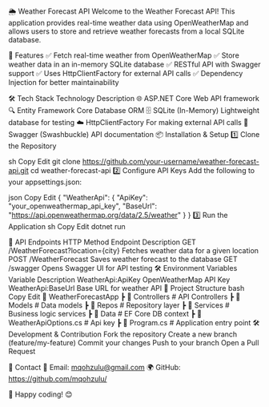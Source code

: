 🌦️ Weather Forecast API
Welcome to the Weather Forecast API! This application provides real-time weather data using OpenWeatherMap and allows users to store and retrieve weather forecasts from a local SQLite database.

📌 Features
✅ Fetch real-time weather from OpenWeatherMap
✅ Store weather data in an in-memory SQLite database
✅ RESTful API with Swagger support
✅ Uses HttpClientFactory for external API calls
✅ Dependency Injection for better maintainability

🛠️ Tech Stack
Technology	Description
🌐 ASP.NET Core	Web API framework
🔍 Entity Framework Core	Database ORM
🗄️ SQLite (In-Memory)	Lightweight database for testing
☁️ HttpClientFactory	For making external API calls
📄 Swagger (Swashbuckle)	API documentation
📦 Installation & Setup
1️⃣ Clone the Repository

sh
Copy
Edit
git clone https://github.com/your-username/weather-forecast-api.git
cd weather-forecast-api
2️⃣ Configure API Keys
Add the following to your appsettings.json:

json
Copy
Edit
{
  "WeatherApi": {
    "ApiKey": "your_openweathermap_api_key",
    "BaseUrl": "https://api.openweathermap.org/data/2.5/weather"
  }
}
3️⃣ Run the Application
sh
Copy
Edit
dotnet run

🔌 API Endpoints
HTTP Method	Endpoint	Description
GET	/WeatherForecast?location={city}	Fetches weather data for a given location
POST	/WeatherForecast	Saves weather forecast to the database
GET	/swagger	Opens Swagger UI for API testing
🛠️ Environment Variables
Variable	Description
WeatherApi:ApiKey	OpenWeatherMap API Key
WeatherApi:BaseUrl	Base URL for weather API
📂 Project Structure
bash
Copy
Edit
📂 WeatherForecastApp
 ┣ 📂 Controllers            # API Controllers
 ┣ 📂 Models                 # Data models
 ┣ 📂 Repos                  # Repository layer
 ┣ 📂 Services               # Business logic services
 ┣ 📂 Data                   # EF Core DB context
 ┣ 📝 WeatherApiOptions.cs   # Api key
 ┣ 📝 Program.cs             # Application entry point
🛠️ Development & Contribution
Fork the repository
Create a new branch (feature/my-feature)
Commit your changes
Push to your branch
Open a Pull Request

🤝 Contact
📧 Email: mqohzulu@gmail.com
🌍 GitHub: https://github.com/mqohzulu/

🚀 Happy coding! 😊







